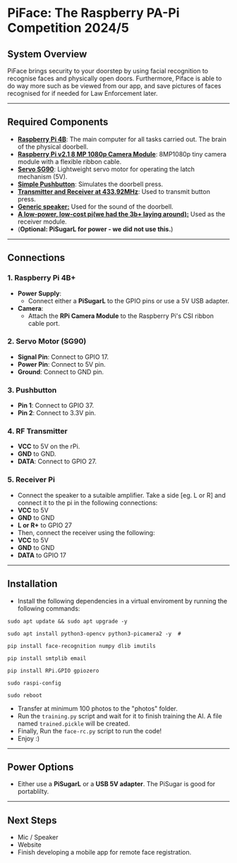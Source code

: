 # PiFace: The Raspberry PA-Pi Competition 2024/5


## **System Overview**
PiFace brings security to your doorstep by using facial recognition to recognise faces and physically open doors. Furthermore, Piface is able to do way more such as be viewed from our app, and save pictures of faces recognised for if needed for Law Enforcement later.


---
## **Required Components**
- [**Raspberry Pi 4B**](https://thepihut.com/products/raspberry-pi-4-model-b?variant=41005997392067): The main computer for all tasks carried out. The brain of the physical doorbell. 
- **[Raspberry Pi v2.1 8 MP 1080p Camera Module](https://www.amazon.co.uk/Raspberry-Pi-1080p-Camera-Module/dp/B01ER2SKFS?crid=EWQCPWJ2RHCU&dib=eyJ2IjoiMSJ9.cCVzNWP4xjyQFTcIR9LasyUH5zIkzoaCAiZBG1qMaGM8ys4Okz999PHNKHUvthpbCO4Mgx1XcDH5nSxHcVPtdce4ZOVrSF4sf3ruNVln0W2zHAYrp_b4fWDAaDlnwT-UoECAsqQAspTcAEkeRQZ2c9Z3P_-GjDrJPvDe6_eu8bC39K_Jk86ZcQgxSJf8KeaYITaIBm1H40T3VqFjnj5M2Fd98oyZa3ib4c-0d4HZEGA.YVU6uGcYiw_a2DyBg2c0sHmD5m-DWyFSsHoAsjbho5o&dib_tag=se&keywords=arducam+mini+rpi0w&nsdOptOutParam=true&qid=1736448891&sprefix=arducam+mini+rpi0w,aps,69&sr=8-4&th=1)**: 8MP1080p tiny camera module with a flexible ribbon cable.
- [**Servo SG90**](https://www.aliexpress.com/item/1005006283358420.html?aem_p4p_detail=202503220447121359404794992440002761600&algo_pvid=cb7b5d10-9df9-485a-89c5-4e2496c4b7a9&algo_exp_id=cb7b5d10-9df9-485a-89c5-4e2496c4b7a9-3&pdp_ext_f=%7B%22order%22:%22992%22,%22eval%22:%221%22%7D&pdp_npi=4@dis!GBP!1.17!0.61!!!1.47!0.77!@2103894417426440322095591ee582!12000036603734127!sea!UK!4743784561!X&curPageLogUid=4pH2cj1fAMJ2&utparam-url=scene:search%7Cquery_from:&search_p4p_id=202503220447121359404794992440002761600_1): Lightweight servo motor for operating the latch mechanism (5V).
- [**Simple Pushbutton**](https://www.aliexpress.com/item/32815969627.html?algo_pvid=5e6fa120-61c6-41d0-829f-3ae1ecb56365&algo_exp_id=5e6fa120-61c6-41d0-829f-3ae1ecb56365-9&pdp_ext_f=%7B%22order%22:%22969%22,%22eval%22:%221%22%7D&pdp_npi=4@dis!GBP!0.73!0.68!!!0.92!0.86!@210384b917426440546926621efa5e!64798820553!sea!UK!4743784561!X&curPageLogUid=yfyuccizBiyV&utparam-url=scene:search%7Cquery_from:): Simulates the doorbell press.
- [**Transmitter and Receiver at 433.92MHz**](https://www.aliexpress.com/item/1005006546595170.html?aem_p4p_detail=202503220445177276429019750820002759294&algo_pvid=a9e186f7-2402-4956-bfcd-a56e150dad31&algo_exp_id=a9e186f7-2402-4956-bfcd-a56e150dad31-3&pdp_ext_f=%7B%22order%22:%227%22,%22eval%22:%221%22%7D&pdp_npi=4@dis!GBP!0.64!0.53!!!0.80!0.66!@21038df617426439172642151e4f21!12000037624534135!sea!UK!4743784561!X&curPageLogUid=bGCLOjunSWoX&utparam-url=scene:search%7Cquery_from:&search_p4p_id=202503220445177276429019750820002759294_1): Used to transmit button press. 
- [**Generic speaker:**](https://www.amazon.co.uk/gp/product/B0D9QYFMKR?smid=AIF4G7PLKBOZY&psc=1) Used for the sound of the doorbell.
- [**A low-power, low-cost pi(we had the 3b+ laying around):**](https://thepihut.com/products/raspberry-pi-3-model-b-plus) Used as the receiver module.
- (**Optional: PiSugarL for power - we did not use this.**)


---

## **Connections**
### 1. **Raspberry Pi 4B+**
- **Power Supply**:
  - Connect either a **PiSugarL** to the GPIO pins or use a 5V USB adapter.
- **Camera**:
  - Attach the **RPi Camera Module** to the Raspberry Pi's CSI ribbon cable port.

### 2. **Servo Motor (SG90)**
- **Signal Pin**: Connect to GPIO 17.
- **Power Pin**: Connect to 5V pin.
- **Ground**: Connect to GND pin.

### 3. **Pushbutton**
- **Pin 1**: Connect to GPIO 37.
- **Pin 2**: Connect to 3.3V pin.

### 4. **RF Transmitter**
- **VCC** to 5V on the rPi.
- **GND** to GND.
- **DATA**: Connect to GPIO 27.

### 5. **Receiver Pi**
- Connect the speaker to a sutaible amplifier. Take a side [eg. L or R] and connect it to the pi in the following connections:
- **VCC** to 5V
- **GND** to GND
- **L or R+** to GPIO 27
- Then, connect the receiver using the following:
- **VCC** to 5V
- **GND** to GND
- **DATA** to GPIO 17


---

## Installation

- Install the following dependencies in a virtual enviroment by running the following commands:

`sudo apt update && sudo apt upgrade -y` 

`sudo apt install python3-opencv python3-picamera2 -y  #`

`pip install face-recognition numpy dlib imutils  `

`pip install smtplib email  `

`pip install RPi.GPIO gpiozero ` 

`sudo raspi-config  `

`sudo reboot  `

- Transfer at minimum 100 photos to the "photos" folder.
- Run the `training.py` script and wait for it to finish training the AI. A file named `trained.pickle` will be created.
- Finally, Run the `face-rc.py` script to run the code! 
- Enjoy :) 




---


## **Power Options**
- Either use a **PiSugarL** or a **USB 5V adapter**. The PiSugar is good for portablilty.

---

## **Next Steps**
- Mic / Speaker
- Website
- Finish developing a mobile app for remote face registration.
